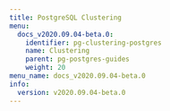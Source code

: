 ```yaml
---
title: PostgreSQL Clustering
menu:
  docs_v2020.09.04-beta.0:
    identifier: pg-clustering-postgres
    name: Clustering
    parent: pg-postgres-guides
    weight: 20
menu_name: docs_v2020.09.04-beta.0
info:
  version: v2020.09.04-beta.0
---
```


